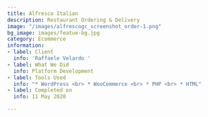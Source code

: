 ```yaml
---
title: Alfresco Italian
description: Restaurant Ordering & Delivery
image: "/images/alfrescogc_screenshot_order-1.png"
bg_image: images/featue-bg.jpg
category: Ecommerce
information:
- label: Client
  info: 'Raffaele Velardo '
- label: What We Did
  info: Platform Development
- label: Tools Used
  info: "* WordPress <br> * WooCommerce <br> * PHP <br> * HTML"
- label: Completed on
  info: 11 May 2020

---
```

